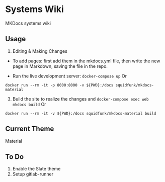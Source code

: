 # Systems Wiki

MKDocs systems wiki 

## Usage
1. Editing & Making Changes
* To add pages: first add them in the mkdocs.yml file, then write the new page in Markdown, saving the file in the repo. 

* Run the live development server: 
```docker-compose up```
Or 
```
docker run --rm -it -p 8000:8000 -v ${PWD}:/docs squidfunk/mkdocs-material
```

3. Build the site to realize the changes and 
```docker-compose exec web mkdocs build```
Or 
```
docker run --rm -it -v ${PWD}:/docs squidfunk/mkdocs-material build
```


## Current Theme
Material 


## To Do
1. Enable the Slate theme 
2. Setup gitlab-runner


